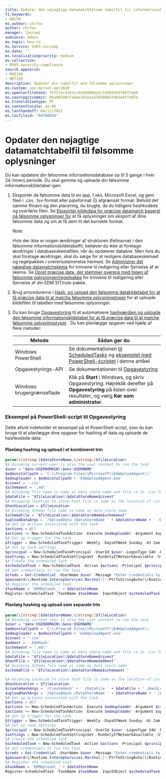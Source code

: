 ```yaml
---
title: Opdater den nøjagtige datamatchfølsom tabelfil til informationskilden
f1.keywords:
- NOCSH
ms.author: chrfox
author: chrfox
manager: laurawi
audience: Admin
ms.topic: how-to
ms.service: O365-seccomp
ms.date: ''
ms.localizationpriority: medium
ms.collection:
- M365-security-compliance
search.appverid:
- MOE150
- MET150
description: Opdater din tabelfil med følsomme oplysninger.
ms.custom: seo-marvel-apr2020
ms.openlocfilehash: fe72fac43d3cc9a568d8aa1c5d985d34f8477a4d
ms.sourcegitcommit: 9ba00298cfa9ae293e4a57650965fdb3e8ffe07b
ms.translationtype: MT
ms.contentlocale: da-DK
ms.lasthandoff: 04/11/2022
ms.locfileid: "64760839"
---
```

# <a name="refresh-your-exact-data-match-sensitive-information-source-table-file"></a>Opdater den nøjagtige datamatchtabelfil til følsomme oplysninger 

Du kan opdatere din følsomme informationsdatabase op til 5 gange i hver 24-timers periode. Du skal gemme og uploade din følsomme informationskildetabel igen.

1. Eksportér de følsomme data til en app, f.eks. Microsoft Excel, og gem filen i .csv, .tsv-format eller pipeformat (|) afgrænset format. Behold det samme filnavn og den placering, du brugte, da du tidligere hashkodede og overførte filen. Se [Eksportér kildedata for præcise datamatch baseret på følsomme oplysninger for](sit-get-started-exact-data-match-export-data.md#export-source-data-for-exact-data-match-based-sensitive-information-type) at få oplysninger om eksport af dine følsomme data og om at få dem til det korrekte format.

      > [!NOTE]
      > Hvis der ikke er nogen ændringer af strukturen (feltnavne) i den følsomme informationskildetabelfil, behøver du ikke at foretage ændringer i databaseskemafilen, når du opdaterer dataene. Men hvis du skal foretage ændringer, skal du sørge for at redigere databaseskemaet og regelpakken i overensstemmelse hermed. Se [Administrer det nøjagtige datamatchskema](sit-use-exact-data-manage-schema.md#manage-your-exact-data-match-schema) for trinnene til redigering eller fjernelse af et skema. Se [Opret præcise data, der stemmer overens med typen af følsomme oplysninger/regelpakke](sit-get-started-exact-data-match-create-rule-package.md#create-exact-data-match-sensitive-information-typerule-package) for trinnene til redigering eller fjernelse af din EDM SIT/rule-pakke.

2. Brug procedurerne i [Hash, og upload den følsomme datakildetabel for at få præcise data til at matche følsomme oplysningstyper](sit-get-started-exact-data-match-hash-upload.md#hash-and-upload-the-sensitive-information-source-table-for-exact-data-match-sensitive-information-types) for at uploade kildefilen til tabellen med følsomme oplysninger.

3. Du kan bruge [Opgavestyring](/windows/desktop/TaskSchd/task-scheduler-start-page) til at automatisere [hashværdien og uploade den følsomme informationskildetabel for at få præcise data til at matche følsomme oplysningstyper](sit-get-started-exact-data-match-hash-upload.md#hash-and-upload-the-sensitive-information-source-table-for-exact-data-match-sensitive-information-types) . Du kan planlægge opgaver ved hjælp af flere metoder:

   |Metode|Sådan gør du|
   |---|---|
   |Windows PowerShell|Se dokumentationen [til ScheduledTasks](/powershell/module/scheduledtasks/) og [eksemplet med PowerShell-scriptet](#example-powershell-script-for-task-scheduler) i denne artikel|
   |Opgavestyrings-API|Se dokumentationen til [Opgavestyring](/windows/desktop/TaskSchd/using-the-task-scheduler)|
   |Windows brugergrænseflade|Klik på **Start** i Windows, og skriv Opgavestyring. Højreklik derefter på **Opgavestyring** på listen over resultater, og vælg **Kør som administrator**.|

### <a name="example-powershell-script-for-task-scheduler"></a>Eksempel på PowerShell-script til Opgavestyring 

Dette afsnit indeholder et eksempel på et PowerShell-script, som du kan bruge til at planlægge dine opgaver for hashing af data og uploade de hashkodede data:

#### <a name="schedule-hashing-and-upload-in-a-combined-step"></a>Planlæg hashing og upload i et kombineret trin

```powershell
param(\[string\]$dataStoreName,\[string\]$fileLocation)
\# Assuming current user is also the user context to run the task
$user = "$env:USERDOMAIN\\$env:USERNAME"
$edminstallpath = 'C:\\Program Files\\Microsoft\\EdmUploadAgent\\'
$edmuploader = $edminstallpath + 'EdmUploadAgent.exe'
$csvext = '.csv'
$schemaext = '.xml'
\# Assuming file name is same as data store name and file is in .csv format
$dataFile = "$fileLocation\\$dataStoreName$csvext"
\# Assuming location to store hash file is same as the location of csv file
$hashLocation = $fileLocation
\# Assuming Schema file name is same as data store name
$schemaFile = "$fileLocation\\$dataStoreName$schemaext"
$uploadDataArgs = '/UploadData /DataStoreName ' + $dataStoreName + ' /DataFile ' + $dataFile + ' /HashLocation' + $hashLocation + ' /Schema ' + $schemaFile
\# Set up actions associated with the task
$actions = @()
$actions += New-ScheduledTaskAction -Execute $edmuploader -Argument $uploadDataArgs -WorkingDirectory $edminstallpath
\# Set up trigger for the task
$trigger = New-ScheduledTaskTrigger -Weekly -DaysOfWeek Sunday -At 2am
\# Set up task settings
$principal = New-ScheduledTaskPrincipal -UserId $user -LogonType S4U -RunLevel Highest
$settings = New-ScheduledTaskSettingsSet -RunOnlyIfNetworkAvailable -StartWhenAvailable -WakeToRun
\# Create the scheduled task
$scheduledTask = New-ScheduledTask -Action $actions -Principal $principal -Trigger $trigger -Settings $settings
\# Get credentials to run the task
$creds = Get-Credential -UserName $user -Message "Enter credentials to run the task"
$password=\[Runtime.InteropServices.Marshal\]::PtrToStringAuto(\[Runtime.InteropServices.Marshal\]::SecureStringToBSTR($creds.Password))
\# Register the scheduled task
$taskName = 'EDMUpload\_' + $dataStoreName
Register-ScheduledTask -TaskName $taskName -InputObject $scheduledTask -User $user -Password $password
```

#### <a name="schedule-hashing-and-upload-as-separate-steps"></a>Planlæg hashing og upload som separate trin

```powershell
param(\[string\]$dataStoreName,\[string\]$fileLocation)
\# Assuming current user is also the user context to run the task
$user = "$env:USERDOMAIN\\$env:USERNAME"
$edminstallpath = 'C:\\Program Files\\Microsoft\\EdmUploadAgent\\'
$edmuploader = $edminstallpath + 'EdmUploadAgent.exe'
$csvext = '.csv'
$edmext = '.EdmHash'
$schemaext = '.xml'
\# Assuming file name is same as data store name and file is in .csv format
$dataFile = "$fileLocation\\$dataStoreName$csvext"
$hashFile = "$fileLocation\\$dataStoreName$edmext"
\# Assuming Schema file name is same as data store name
$schemaFile = "$fileLocation\\$dataStoreName$schemaext "

\# Assuming location to store hash file is same as the location of csv file
$hashLocation = $fileLocation
$createHashArgs = '/CreateHash' + ' /DataFile ' + $dataFile + ' /HashLocation ' + $hashLocation + ' /Schema ' + $schemaFile
$uploadHashArgs = '/UploadHash /DataStoreName ' + $dataStoreName + ' /HashFile ' + $hashFile
\# Set up actions associated with the task
$actions = @()
$actions += New-ScheduledTaskAction -Execute $edmuploader -Argument $createHashArgs -WorkingDirectory $edminstallpath
$actions += New-ScheduledTaskAction -Execute $edmuploader -Argument $uploadHashArgs -WorkingDirectory $edminstallpath
\# Set up trigger for the task
$trigger = New-ScheduledTaskTrigger -Weekly -DaysOfWeek Sunday -At 2am
\# Set up task settings
$principal = New-ScheduledTaskPrincipal -UserId $user -LogonType S4U -RunLevel Highest
$settings = New-ScheduledTaskSettingsSet -RunOnlyIfNetworkAvailable -StartWhenAvailable -WakeToRun
\# Create the scheduled task
$scheduledTask = New-ScheduledTask -Action $actions -Principal $principal -Trigger $trigger -Settings $settings
\# Get credentials to run the task
$creds = Get-Credential -UserName $user -Message "Enter credentials to run the task"
$password=\[Runtime.InteropServices.Marshal\]::PtrToStringAuto(\[Runtime.InteropServices.Marshal\]::SecureStringToBSTR($creds.Password))
\# Register the scheduled task
$taskName = 'EDMUpload\_' + $dataStoreName
Register-ScheduledTask -TaskName $taskName -InputObject $scheduledTask -User $user -Password $password
```
